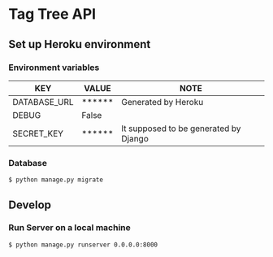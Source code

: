 # Tag Tree API

## Set up Heroku environment

### Environment variables

|KEY|VALUE|NOTE|
|---|--|---|
|DATABASE_URL|******|Generated by Heroku|
|DEBUG|False||
|SECRET_KEY|******|It supposed to be generated by Django|

### Database

```
$ python manage.py migrate
```

## Develop

### Run Server on a local machine

```
$ python manage.py runserver 0.0.0.0:8000
```
